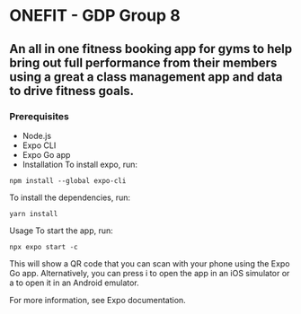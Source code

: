 # ONEFIT - GDP Group 8

## An all in one fitness booking app for gyms to help bring out full performance from their members using a great a class management app and data to drive fitness goals.

### Prerequisites

- Node.js
- Expo CLI
- Expo Go app
- Installation
  To install expo, run:

```
npm install --global expo-cli
```

To install the dependencies, run:

```
yarn install
```

Usage
To start the app, run:

```
npx expo start -c
```

This will show a QR code that you can scan with your phone using the Expo Go app. Alternatively, you can press i to open the app in an iOS simulator or a to open it in an Android emulator.

For more information, see Expo documentation.
